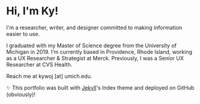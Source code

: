 # Hi, I'm Ky!

I'm a researcher, writer, and designer committed to making information easier to use.

I graduated with my Master of Science degree from the University of Michigan in 2019. I’m currently based in Providence, Rhode Island, working as a UX Researcher & Strategist at Merck. Previously, I was a Senior UX Researcher at CVS Health.

Reach me at kywoj [at] umich.edu.

✨ This portfolio was built with [Jekyll](https://jekyllrb.com/)'s Index theme and deployed on GitHub (obviously)!
